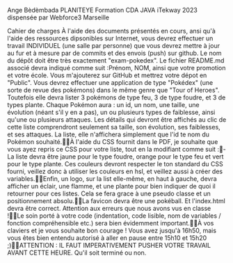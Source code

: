 Ange Bèdèmbada PLANITEYE
Formation CDA JAVA iTekway 2023 dispensée par Webforce3 Marseille

Cahier de charges
À l'aide des documents présentés en cours, ansi qu'à l'aide des ressources dipsonibles sur Internet, vous devrez effectuer un travail INDIVIDUEL (une salle par personne) que vous devrez mettre à jour au fur et à mesure par de commits et des envois (push) sur github.
Le nom du dépôt doit être très exactement "exam-pokedex".
Le fichier README.md associé devra indiqué comme suit :Prénom, NOM, ainsi que votre promotion et votre école.
Vous m'ajouterez sur GitHub et mettrez votre dépot en "Public".
Vous devrez effectuer une application de type "Pokédex" (une sorte de revue des pokémons) dans le même genre que "Tour of Heroes". 
Toutefois elle devra lister 3 pokémons de type feu, 3 de type foudre, et 3 de types plante.
Chaque Pokémon aura : un id, un nom, une taille, une évolution (néant s'il y en a pas), un ou plusieurs types de faiblesse, ainsi qu'une ou plusieurs attaques.
Les détails qui devront être affichés au clic de cette liste comprendront seulement sa taille, son évolution, ses faiblesses, et ses attaques.
La liste, elle n'affichera simplement que l'id te nom du Pokémon souhaité.À l'aide du CSS fournit dans le PDF, je souhaite que vous ayez repris ce CSS pour votre liste, tout en la modifiant comme suit :- La liste devra être jaune pour le type foudre, orange pour le type feu et vert pour le type plante. Ces couleurs devront respecter le ton standard du CSS fourni, veillez donc à utiliser les couleurs en hsl, et veillez aussi à créer des variables.Enfin, un logo, sur la list elle-même, en haut à gauche, devra afficher un éclair, une flamme, et une plante pour bien indiquer de quoi il retourner pour ces listes. Cela se fera grace à une pseudo classe et un positionnement absolu.La favicon devra être une pokéball. Et l'index.html devra être correct. Attention aux erreurs que nous avons vus en classe !Le soin porté à votre code (indentation, code lisible, nom de variables / fonction compréhensible etc.) sera bien évidemment important.À vos claviers et je vous souhaite bon courage ! Vous avez jusqu'à 16h50, mais vous êtes bien entendu autorisé à aller en pause entre 15h10 et 15h20 ;)ATTENTION : IL FAUT IMPERATIVEMENT PUSHER VOTRE TRAVAIL AVANT CETTE HEURE. Qu'il soit terminé ou non.
